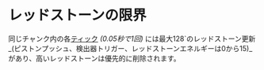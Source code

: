 # レッドストーンの限界
同じチャンク内の各[ティック](https://minecraft.fandom.com/zh/wiki/刻) _(0.05秒で1回)_ には最大128`のレッドストーン更新 _(ピストンプッシュ、検出器トリガー、レッドストーンエネルギーは0から15)_があり、高いレッドストーンは優先的に削除されます。